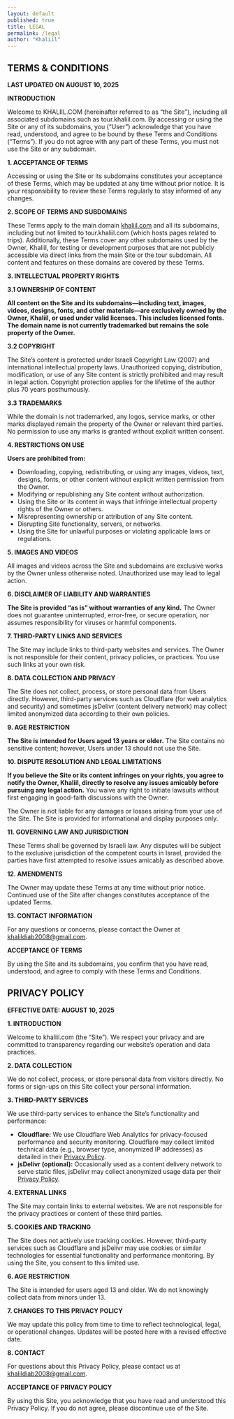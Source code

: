 ```yaml
---
layout: default
published: true
title: LEGAL
permalink: /legal
author: "Khaliil"
---
```

<div class="content">
  <h2 id="terms-conditions">TERMS & CONDITIONS</h2>
  <p><strong>LAST UPDATED ON AUGUST 10, 2025</strong></p>

  <p><strong>INTRODUCTION</strong></p>
  <p>Welcome to KHALIIL.COM (hereinafter referred to as “the Site”), including all associated subdomains such as tour.khaliil.com. By accessing or using the Site or any of its subdomains, you (“User”) acknowledge that you have read, understood, and agree to be bound by these Terms and Conditions (“Terms”). If you do not agree with any part of these Terms, you must not use the Site or any subdomain.</p>

  <p><strong>1. ACCEPTANCE OF TERMS</strong></p>
  <p>Accessing or using the Site or its subdomains constitutes your acceptance of these Terms, which may be updated at any time without prior notice. It is your responsibility to review these Terms regularly to stay informed of any changes.</p>

  <p><strong>2. SCOPE OF TERMS AND SUBDOMAINS</strong></p>  
  <p>These Terms apply to the main domain <a href="/">khaliil.com</a> and all its subdomains, including but not limited to tour.khaliil.com (which hosts pages related to trips). Additionally, these Terms cover any other subdomains used by the Owner, Khaliil, for testing or development purposes that are not publicly accessible via direct links from the main Site or the tour subdomain. All content and features on these domains are covered by these Terms.</p>
  
  <p><strong>3. INTELLECTUAL PROPERTY RIGHTS</strong></p>
  <p><strong>3.1 OWNERSHIP OF CONTENT</strong></p>
  <p><strong>All content on the Site and its subdomains—including text, images, videos, designs, fonts, and other materials—are exclusively owned by the Owner, Khaliil, or used under valid licenses. This includes licensed fonts. The domain name is not currently trademarked but remains the sole property of the Owner.</strong></p>

  <p><strong>3.2 COPYRIGHT</strong></p>
  <p>The Site’s content is protected under Israeli Copyright Law (2007) and international intellectual property laws. Unauthorized copying, distribution, modification, or use of any Site content is strictly prohibited and may result in legal action. Copyright protection applies for the lifetime of the author plus 70 years posthumously.</p>

  <p><strong>3.3 TRADEMARKS</strong></p>
  <p>While the domain is not trademarked, any logos, service marks, or other marks displayed remain the property of the Owner or relevant third parties. No permission to use any marks is granted without explicit written consent.</p>

  <p><strong>4. RESTRICTIONS ON USE</strong></p>
  <p><strong>Users are prohibited from:</strong></p>
  <ul>
    <li>Downloading, copying, redistributing, or using any images, videos, text, designs, fonts, or other content without explicit written permission from the Owner.</li>
    <li>Modifying or republishing any Site content without authorization.</li>
    <li>Using the Site or its content in ways that infringe intellectual property rights of the Owner or others.</li>
    <li>Misrepresenting ownership or attribution of any Site content.</li>
    <li>Disrupting Site functionality, servers, or networks.</li>
    <li>Using the Site for unlawful purposes or violating applicable laws or regulations.</li>
  </ul>

  <p><strong>5. IMAGES AND VIDEOS</strong></p>
  <p>All images and videos across the Site and subdomains are exclusive works by the Owner unless otherwise noted. Unauthorized use may lead to legal action.</p>

  <p><strong>6. DISCLAIMER OF LIABILITY AND WARRANTIES</strong></p>
  <p><strong>The Site is provided “as is” without warranties of any kind.</strong> The Owner does not guarantee uninterrupted, error-free, or secure operation, nor assumes responsibility for viruses or harmful components.</p>

  <p><strong>7. THIRD-PARTY LINKS AND SERVICES</strong></p>
  <p>The Site may include links to third-party websites and services. The Owner is not responsible for their content, privacy policies, or practices. You use such links at your own risk.</p>

  <p><strong>8. DATA COLLECTION AND PRIVACY</strong></p>
  <p>The Site does not collect, process, or store personal data from Users directly. However, third-party services such as Cloudflare (for web analytics and security) and sometimes jsDelivr (content delivery network) may collect limited anonymized data according to their own policies.</p>

  <p><strong>9. AGE RESTRICTION</strong></p>
  <p><strong>The Site is intended for Users aged 13 years or older.</strong> The Site contains no sensitive content; however, Users under 13 should not use the Site.</p>

  <p><strong>10. DISPUTE RESOLUTION AND LEGAL LIMITATIONS</strong></p>
  <p><strong>If you believe the Site or its content infringes on your rights, you agree to notify the Owner, Khaliil, directly to resolve any issues amicably before pursuing any legal action.</strong> You waive any right to initiate lawsuits without first engaging in good-faith discussions with the Owner.</p>

  <p>The Owner is not liable for any damages or losses arising from your use of the Site. The Site is provided for informational and display purposes only.</p>

  <p><strong>11. GOVERNING LAW AND JURISDICTION</strong></p>
  <p>These Terms shall be governed by Israeli law. Any disputes will be subject to the exclusive jurisdiction of the competent courts in Israel, provided the parties have first attempted to resolve issues amicably as described above.</p>

  <p><strong>12. AMENDMENTS</strong></p>
  <p>The Owner may update these Terms at any time without prior notice. Continued use of the Site after changes constitutes acceptance of the updated Terms.</p>

  <p><strong>13. CONTACT INFORMATION</strong></p>
  <p>For any questions or concerns, please contact the Owner at <a href="mailto:khalildiab2008@gmail.com">khalildiab2008@gmail.com</a>.</p>

  <p><strong>ACCEPTANCE OF TERMS</strong></p>
  <p>By using the Site and its subdomains, you confirm that you have read, understood, and agree to comply with these Terms and Conditions.</p>

  <h2 id="privacy-policy">PRIVACY POLICY</h2>
  <p><strong>EFFECTIVE DATE: AUGUST 10, 2025</strong></p>

  <p><strong>1. INTRODUCTION</strong></p>
  <p>Welcome to <span aria-label="khalil.com">khaliil.com</span> (the “Site”). We respect your privacy and are committed to transparency regarding our website’s operation and data practices.</p>

  <p><strong>2. DATA COLLECTION</strong></p>
  <p>We do not collect, process, or store personal data from visitors directly. No forms or sign-ups on this Site collect your personal information.</p>

  <p><strong>3. THIRD-PARTY SERVICES</strong></p>
  <p>We use third-party services to enhance the Site’s functionality and performance:</p>
  <ul>
    <li><strong>Cloudflare:</strong> We use Cloudflare Web Analytics for privacy-focused performance and security monitoring. Cloudflare may collect limited technical data (e.g., browser type, anonymized IP addresses) as detailed in their <a href="https://www.cloudflare.com/en-gb/privacypolicy/">Privacy Policy</a>.</li>
    <li><strong>jsDelivr (optional):</strong> Occasionally used as a content delivery network to serve static files, jsDelivr may collect anonymized usage data per their <a href="https://www.jsdelivr.com/terms/privacy-policy">Privacy Policy</a>.</li>
  </ul>

  <p><strong>4. EXTERNAL LINKS</strong></p>
  <p>The Site may contain links to external websites. We are not responsible for the privacy practices or content of these third parties.</p>

  <p><strong>5. COOKIES AND TRACKING</strong></p>
  <p>The Site does not actively use tracking cookies. However, third-party services such as Cloudflare and jsDelivr may use cookies or similar technologies for essential functionality and performance monitoring. By using the Site, you consent to this limited use.</p>

  <p><strong>6. AGE RESTRICTION</strong></p>
  <p>The Site is intended for users aged 13 and older. We do not knowingly collect data from minors under 13.</p>

  <p><strong>7. CHANGES TO THIS PRIVACY POLICY</strong></p>
  <p>We may update this policy from time to time to reflect technological, legal, or operational changes. Updates will be posted here with a revised effective date.</p>

  <p><strong>8. CONTACT</strong></p>
  <p>For questions about this Privacy Policy, please contact us at <a href="mailto:khalildiab2008@gmail.com">khalildiab2008@gmail.com</a>.</p>

  <p><strong>ACCEPTANCE OF PRIVACY POLICY</strong></p>
  <p>By using this Site, you acknowledge that you have read and understood this Privacy Policy. If you do not agree, please discontinue use of the Site.</p>
</div>


